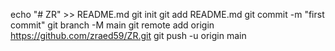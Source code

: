 echo "# ZR" >> README.md
git init
git add README.md
git commit -m "first commit"
git branch -M main
git remote add origin https://github.com/zraed59/ZR.git
git push -u origin main

